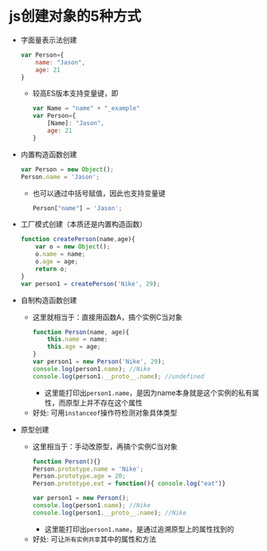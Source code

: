 # js创建对象的5种方式

- 字面量表示法创建
    ```js
    var Person={
        name: "Jason",
        age: 21
    }
    ```
    - 较高ES版本支持变量键，即
        ```js
        var Name = "name" + "_example"
        var Person={
            [Name]: "Jason",
            age: 21
        }
        ```

- 内置构造函数创建
    ```js
    var Person = new Object();
    Person.name = 'Jason';
    ```
    - 也可以通过中括号赋值，因此也支持变量键
        ```js
        Person["name"] = 'Jason';
        ```

- 工厂模式创建（本质还是内置构造函数）
    ```js
    function createPerson(name,age){
        var o = new Object(); 
        o.name = name; 
        o.age = age; 
        return o;
    }
    var person1 = createPerson('Nike', 29);
    ```
    
- 自制构造函数创建
    - 这里就相当于：直接用函数A，搞个实例C当对象
        ```js
        function Person(name, age){ 
            this.name = name; 
            this.age = age; 
        }
        var person1 = new Person('Nike', 29);
        console.log(person1.name); //Nike
        console.log(person1.__proto__.name); //undefined
        ```
        - 这里能打印出`person1.name`，是因为name本身就是这个实例的私有属性，而原型上并不存在这个属性
    - 好处: 可用`instanceof`操作符检测对象具体类型

- 原型创建
    - 这里相当于：手动改原型，再搞个实例C当对象
        ```js
        function Person(){}
        Person.prototype.name = 'Nike';
        Person.prototype.age = 20;
        Person.prototype.eat = function(){ console.log("eat")}

        var person1 = new Person();
        console.log(person1.name); //Nike
        console.log(person1.__proto__.name); //Nike
        ```
        - 这里能打印出`person1.name`，是通过追溯原型上的属性找到的
    - 好处: 可让`所有实例共享`其中的属性和方法

